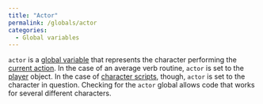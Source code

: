 ```yaml
---
title: "Actor"
permalink: /globals/actor
categories: 
  - Global variables
---
```


`actor` is a [global variable](globals) that represents the
character performing the [current action](verbroutine). In
the case of an average verb routine, `actor` is set to the
[player](player) object. In the case of [character
scripts](Scripts), though, `actor` is set to the character in
question. Checking for the `actor` global allows code that works for
several different characters.